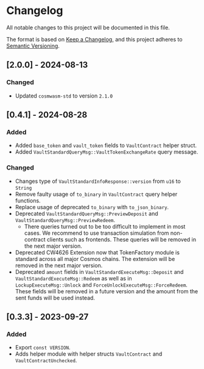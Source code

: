 # Changelog

All notable changes to this project will be documented in this file.

The format is based on [Keep a Changelog](https://keepachangelog.com/en/1.0.0/),
and this project adheres to [Semantic Versioning](https://semver.org/spec/v2.0.0.html).

## [2.0.0] - 2024-08-13

### Changed

- Updated `cosmwasm-std` to version `2.1.0`

## [0.4.1] - 2024-08-28

### Added

- Added `base_token` and `vault_token` fields to `VaultContract` helper struct.
- Added `VaultStandardQueryMsg::VaultTokenExchangeRate` query message.

### Changed

- Changes type of `VaultStandardInfoResponse::version` from `u16` to `String`
- Remove faulty usage of `to_binary` in `VaultContract` query helper functions.
- Replace usage of deprecated `to_binary` with `to_json_binary`.
- Deprecated `VaultStandardQueryMsg::PreviewDeposit` and `VaultStandardQueryMsg::PreviewRedeem`.
  - There queries turned out to be too difficult to implement in most cases. We recommend to use transaction simulation from non-contract clients such as frontends. These queries will be removed in the next major version.
- Deprecated CW4626 Extension now that TokenFactory module is standard across all major Cosmos chains. The extension will be removed in the next major version.
- Deprecated `amount` fields in `VaultStandardExecuteMsg::Deposit` and `VaultStandardExecuteMsg::Redeem` as well as in `LockupExecuteMsg::Unlock` and `ForceUnlockExecuteMsg::ForceRedeem`. These fields will be removed in a future version and the amount from the sent funds will be used instead.

## [0.3.3] - 2023-09-27

### Added

- Export `const VERSION`.
- Adds helper module with helper structs `VaultContract` and `VaultContractUnchecked`.
